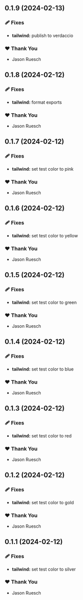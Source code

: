 ## 0.1.9 (2024-02-13)


### 🩹 Fixes

- **tailwind:** publish to verdaccio


### ❤️  Thank You

- Jason Ruesch

## 0.1.8 (2024-02-12)


### 🩹 Fixes

- **tailwind:** format exports


### ❤️  Thank You

- Jason Ruesch

## 0.1.7 (2024-02-12)


### 🩹 Fixes

- **tailwind:** set test color to pink


### ❤️  Thank You

- Jason Ruesch

## 0.1.6 (2024-02-12)


### 🩹 Fixes

- **tailwind:** set test color to yellow


### ❤️  Thank You

- Jason Ruesch

## 0.1.5 (2024-02-12)


### 🩹 Fixes

- **tailwind:** set test color to green


### ❤️  Thank You

- Jason Ruesch

## 0.1.4 (2024-02-12)


### 🩹 Fixes

- **tailwind:** set test color to blue


### ❤️  Thank You

- Jason Ruesch

## 0.1.3 (2024-02-12)


### 🩹 Fixes

- **tailwind:** set test color to red


### ❤️  Thank You

- Jason Ruesch

## 0.1.2 (2024-02-12)


### 🩹 Fixes

- **tailwind:** set test color to gold


### ❤️  Thank You

- Jason Ruesch

## 0.1.1 (2024-02-12)


### 🩹 Fixes

- **tailwind:** set test color to silver


### ❤️  Thank You

- Jason Ruesch